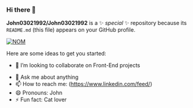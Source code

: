 ### Hi there 👋


**John03021992/John03021992** is a ✨ _special_ ✨ repository because its `README.md` (this file) appears on your GitHub profile.

[![NOM](./cover.jpg)](https://github.com/John03021992/John03021992)

Here are some ideas to get you started:

<!-- - 🔭 I’m currently working on ... -->
<!-- - 🌱 I’m currently learning  -->
- 👯 I’m looking to collaborate on Front-End projects 
<!-- - 🤔 I’m looking for help with ... -->
- 💬 Ask me about anything
- 📫 How to reach me: (https://www.linkedin.com/feed/)
- 😄 Pronouns: John
- ⚡ Fun fact: Cat lover


